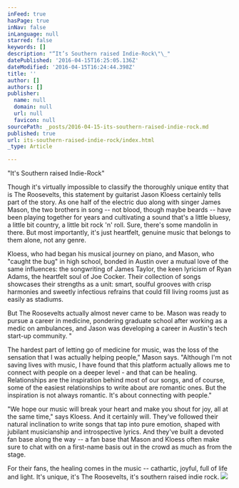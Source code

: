 ```yaml
---
inFeed: true
hasPage: true
inNav: false
inLanguage: null
starred: false
keywords: []
description: "“It’s Southern raised Indie-Rock\"\_"
datePublished: '2016-04-15T16:25:05.136Z'
dateModified: '2016-04-15T16:24:44.398Z'
title: ''
author: []
authors: []
publisher:
  name: null
  domain: null
  url: null
  favicon: null
sourcePath: _posts/2016-04-15-its-southern-raised-indie-rock.md
published: true
url: its-southern-raised-indie-rock/index.html
_type: Article

---
```

"It's Southern raised Indie-Rock" 

Though it's virtually impossible to classify the thoroughly unique entity that is The Roosevelts, this statement by guitarist Jason Kloess certainly tells part of the story. As one half of the electric duo along with singer James Mason, the two brothers in song -- not blood, though maybe beards -- have been playing together for years and cultivating a sound that's a little bluesy, a little bit country, a little bit rock 'n' roll. Sure, there's some mandolin in there. But most importantly, it's just heartfelt, genuine music that belongs to them alone, not any genre. 

Kloess, who had began his musical journey on piano, and Mason, who "caught the bug" in high school, bonded in Austin over a mutual love of the same influences: the songwriting of James Taylor, the keen lyricism of Ryan Adams, the heartfelt soul of Joe Cocker. Their collection of songs showcases their strengths as a unit: smart, soulful grooves with crisp harmonies and sweetly infectious refrains that could fill living rooms just as easily as stadiums. 

But The Roosevelts actually almost never came to be. Mason was ready to pursue a career in medicine, pondering graduate school after working as a medic on ambulances, and Jason was developing a career in Austin's tech start-up community.
"

The hardest part of letting go of medicine for music, was the loss of the sensation that I was actually helping people," Mason says. "Although I'm not saving lives with music, I have found that this platform actually allows me to connect with people on a deeper level - and that can be healing. Relationships are the inspiration behind most of our songs, and of course, some of the easiest relationships to write about are romantic ones. But the inspiration is not always romantic. It's about connecting with people." 

"We hope our music will break your heart and make you shout for joy, all at the same time," says Kloess. And it certainly will. They've followed their natural inclination to write songs that tap into pure emotion, shaped with jubilant musicianship and introspective lyrics. And they've built a devoted fan base along the way -- a fan base that Mason and Kloess often make sure to chat with on a first-name basis out in the crowd as much as from the stage. 

For their fans, the healing comes in the music -- cathartic, joyful, full of life and light. It's unique, it's The Roosevelts, it's southern raised indie rock.
![](https://the-grid-user-content.s3-us-west-2.amazonaws.com/93ad5bca-8523-41d4-a353-b56942719c6c.jpg)